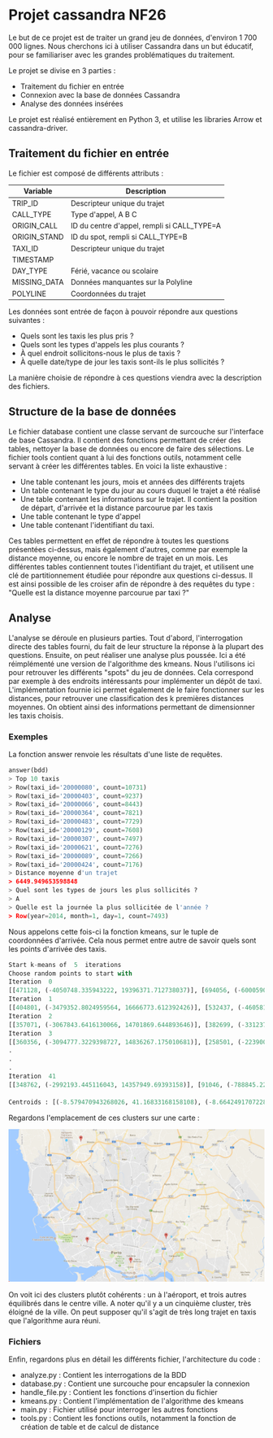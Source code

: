 # Projet cassandra NF26

Le but de ce projet est de traiter un grand jeu de données, d'environ 1 700 000 lignes. Nous cherchons ici à utiliser Cassandra dans un but éducatif, pour se familiariser avec les grandes problématiques du traitement.

Le projet se divise en 3 parties :
- Traitement du fichier en entrée
- Connexion avec la base de données Cassandra
- Analyse des données insérées

Le projet est réalisé entièrement en Python 3, et utilise les libraries Arrow et cassandra-driver.

## Traitement du fichier en entrée

Le fichier est composé de différents attributs :

| Variable  | Description |
| ------------- | ------------- |
| TRIP_ID  | Descripteur unique du trajet  |
| CALL_TYPE  | Type d'appel, A B C  |
| ORIGIN_CALL | ID du centre d'appel, rempli si CALL_TYPE=A |
| ORIGIN_STAND | ID du spot, rempli si CALL_TYPE=B |
| TAXI_ID | Descripteur unique du trajet |
| TIMESTAMP | |
| DAY_TYPE | Férié, vacance ou scolaire |
| MISSING_DATA | Données manquantes sur la Polyline |
| POLYLINE | Coordonnées du trajet |

Les données sont entrée de façon à pouvoir répondre aux questions suivantes :
- Quels sont les taxis les plus pris ?
- Quels sont les types d'appels les plus courants ?
- À quel endroit sollicitons-nous le plus de taxis ? 
- À quelle date/type de jour les taxis sont-ils le plus sollicités ? 

La manière choisie de répondre à ces questions viendra avec la description des fichiers.

## Structure de la base de données

Le fichier database contient une classe servant de surcouche sur l'interface de base Cassandra. Il contient des fonctions permettant de créer des tables, nettoyer la base de données ou encore de faire des sélections.
Le fichier tools contient quant à lui des fonctions outils, notamment celle servant à créer les différentes tables. En voici la liste exhaustive :
- Une table contenant les jours, mois et années des différents trajets
- Un table contenant le type du jour au cours duquel le trajet a été réalisé
- Une table contenant les informations sur le trajet. Il contient la position de départ, d'arrivée et la distance parcourue par les taxis
- Une table contenant le type d'appel 
- Une table contenant l'identifiant du taxi.

Ces tables permettent en effet de répondre à toutes les questions présentées ci-dessus, mais également d'autres, comme par exemple la distance moyenne, ou encore le nombre de trajet en un mois.
Les différentes tables contiennent toutes l'identifiant du trajet, et utilisent une clé de partitionnement étudiée pour répondre aux questions ci-dessus.
Il est ainsi possible de les croiser afin de répondre à des requêtes du type : "Quelle est la distance moyenne parcourue par taxi ?"

## Analyse

L'analyse se déroule en plusieurs parties. Tout d'abord, l'interrogation directe des tables fourni, du fait de leur structure la réponse à la plupart des questions.
Ensuite, on peut réaliser une analyse plus poussée. Ici a été réimplémenté une version de l'algorithme des kmeans. Nous l'utilisons ici pour retrouver les différents "spots" du jeu de données. 
Cela correspond par exemple à des endroits intéressants pour implémenter un dépôt de taxi. L'implémentation fournie ici permet également de le faire fonctionner sur les distances, pour retrouver une classification des k premières distances moyennes.
On obtient ainsi des informations permettant de dimensionner les taxis choisis.

### Exemples

La fonction answer renvoie les résultats d'une liste de requêtes.
```python
answer(bdd)
> Top 10 taxis
> Row(taxi_id='20000080', count=10731)
> Row(taxi_id='20000403', count=9237)
> Row(taxi_id='20000066', count=8443)
> Row(taxi_id='20000364', count=7821)
> Row(taxi_id='20000483', count=7729)
> Row(taxi_id='20000129', count=7608)
> Row(taxi_id='20000307', count=7497)
> Row(taxi_id='20000621', count=7276)
> Row(taxi_id='20000089', count=7266)
> Row(taxi_id='20000424', count=7176)
> Distance moyenne d'un trajet 
> 6449.949653598848
> Quel sont les types de jours les plus sollicités ?
> A
> Quelle est la journée la plus sollicitée de l'année ?
> Row(year=2014, month=1, day=1, count=7493)

```
Nous appelons cette fois-ci la fonction kmeans, sur le tuple de coordonnées d'arrivée. Cela nous permet entre autre de savoir quels sont les points d'arrivée des taxis.

```python
Start k-means of  5  iterations
Choose random points to start with
Iteration  0
[[471128, (-4050748.335943222, 19396371.712738037)], [694056, (-6000590.752476692, 28575814.38786316)], [410014, (-3527118.5762939453, 16869629.48954773)], [33002, (-280704.994648695, 1358092.8246612549)], [96482, (-835304.6534585953, 3968766.4426345825)]]
Iteration  1
[[404801, (-3479352.8024959564, 16666773.612392426)], [532437, (-4605818.477216721, 21924949.140735626)], [612657, (-5273532.566996574, 25208094.408554077)], [28308, (-240477.3655269146, 1165343.0755996704)], [126479, (-1095286.1005849838, 5203514.620162964)]]
Iteration  2
[[357071, (-3067843.6416130066, 14701869.644893646)], [382699, (-3312371.885380745, 15762265.800510406)], [761420, (-6556465.023275375, 31330735.98256302)], [24257, (-205852.82011580467, 998835.4711990356)], [179235, (-1551933.9424362183, 7374967.958278656)]]
Iteration  3
[[360356, (-3094777.3229398727, 14836267.175010681)], [258501, (-2239007.478825569, 10650055.471935272)], [796881, (-6863536.137655258, 32790983.990097046)], [19825, (-168002.24291205406, 816471.9281425476)], [269119, (-2329144.1304883957, 11074896.292259216)]]
.
.
.
Iteration  41
[[348762, (-2992193.445116043, 14357949.69393158)], [91046, (-788845.2299976349, 3754846.7721061707)], [860091, (-7409401.710085869, 35392833.87854004)], [459, (-3451.74799990654, 18884.589179992676)], [404324, (-3500575.1796216965, 16644159.923686981)]]

Centroids : [(-8.579470943268026, 41.16833168158108), (-8.664249170722876, 41.24120523807933), (-8.614671831336299, 41.15010374313885), (-7.520148147944531, 41.14289581697751), (-8.657846627016196, 41.16540181559092)]

```
Regardons l'emplacement de ces clusters sur une carte :

![](porto_map.png?raw=true)

On voit ici des clusters plutôt cohérents : un à l'aéroport, et trois autres équilibrés dans le centre ville. A noter qu'il y a un cinquième cluster, très éloigné de la ville. On peut supposer qu'il s'agit de très long trajet en taxis que l'algorithme aura réuni.

### Fichiers

Enfin, regardons plus en détail les différents fichier, l'architecture du code :
- analyze.py : Contient les interrogations de la BDD
- database.py : Contient une surcouche pour encapsuler la connexion
- handle_file.py : Contient les fonctions d'insertion du fichier
- kmeans.py : Contient l'implémentation de l'algorithme des kmeans
- main.py : Fichier utilisé pour interroger les autres fonctions
- tools.py : Contient les fonctions outils, notamment la fonction de création de table et de calcul de distance 